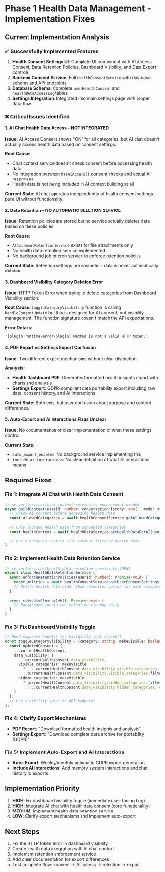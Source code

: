 # Phase 1 Health Data Management - Implementation Fixes

## Current Implementation Analysis

### ✅ Successfully Implemented Features
1. **Health Consent Settings UI**: Complete UI component with AI Access Consent, Data Retention Policies, Dashboard Visibility, and Data Export controls
2. **Backend Consent Service**: Full `HealthConsentService` with database schema and API endpoints
3. **Database Schema**: Complete `userHealthConsent` and `healthDataAccessLog` tables
4. **Settings Integration**: Integrated into main settings page with proper data flow

### ❌ Critical Issues Identified

#### 1. AI Chat Health Data Access - NOT INTEGRATED
**Issue**: AI Access Consent shows "ON" for all categories, but AI chat doesn't actually access health data based on consent settings.

**Root Cause**: 
- Chat context service doesn't check consent before accessing health data
- No integration between `hasAiAccess()` consent checks and actual AI responses
- Health data is not being included in AI context building at all

**Current State**: AI chat operates independently of health consent settings - pure UI without functionality.

#### 2. Data Retention - NO AUTOMATIC DELETION SERVICE
**Issue**: Retention policies are stored but no service actually deletes data based on these policies.

**Root Cause**:
- `AttachmentRetentionService` exists for file attachments only
- No health data retention service implemented
- No background job or cron service to enforce retention policies

**Current State**: Retention settings are cosmetic - data is never automatically deleted.

#### 3. Dashboard Visibility Category Deletion Error
**Issue**: HTTP Token Error when trying to delete categories from Dashboard Visibility section.

**Root Cause**: `toggleCategoryVisibility` function is calling `handleConsentUpdate` but this is designed for AI consent, not visibility management. The function signature doesn't match the API expectations.

**Error Details**: 
```
'[plugin:runtime-error-plugin] Method is not a valid HTTP token.'
```

#### 4. PDF Report vs Settings Export Confusion
**Issue**: Two different export mechanisms without clear distinction.

**Analysis**:
- **Health Dashboard PDF**: Generates formatted health insights report with charts and analysis
- **Settings Export**: GDPR-compliant data portability export including raw data, consent history, and AI interactions

**Current State**: Both exist but user confusion about purpose and content differences.

#### 5. Auto-Export and AI Interactions Flags Unclear
**Issue**: No documentation or clear implementation of what these settings control.

**Current State**:
- `auto_export_enabled`: No background service implementing this
- `include_ai_interactions`: No clear definition of what AI interactions means

## Required Fixes

### Fix 1: Integrate AI Chat with Health Data Consent
```typescript
// server/services/chat-context-service.ts enhancement needed
async buildContext(userId: number, conversationHistory: any[], mode: string) {
  // Check AI consent before accessing health data
  const allowedCategories = await healthConsentService.getAllowedCategories(userId, 'ai_access');
  
  // Only include health data from consented categories
  const healthContext = await healthDataService.getHealthDataForAI(userId, allowedCategories);
  
  // Build enhanced context with consent-filtered health data
}
```

### Fix 2: Implement Health Data Retention Service
```typescript
// server/services/health-data-retention-service.ts (NEW)
export class HealthDataRetentionService {
  async enforceRetentionPolicies(userId: number): Promise<void> {
    const policies = await healthConsentService.getUserConsentSettings(userId);
    // Delete health data older than retention period for each category
  }
  
  async scheduleCleanupJob(): Promise<void> {
    // Background job to run retention cleanup daily
  }
}
```

### Fix 3: Fix Dashboard Visibility Toggle
```typescript
// Need separate handler for visibility (not consent)
const toggleCategoryVisibility = (category: string, makeVisible: boolean) => {
  const updatedConsent = {
    ...currentHealthConsent,
    data_visibility: {
      ...currentHealthConsent.data_visibility,
      visible_categories: makeVisible 
        ? [...currentHealthConsent.data_visibility.visible_categories, category]
        : currentHealthConsent.data_visibility.visible_categories.filter(c => c !== category),
      hidden_categories: makeVisible
        ? currentHealthConsent.data_visibility.hidden_categories.filter(c => c !== category)
        : [...currentHealthConsent.data_visibility.hidden_categories, category]
    }
  };
  // Use visibility-specific API endpoint
};
```

### Fix 4: Clarify Export Mechanisms
- **PDF Report**: "Download formatted health insights and analysis"
- **Settings Export**: "Download complete data archive for portability (GDPR)"

### Fix 5: Implement Auto-Export and AI Interactions
- **Auto-Export**: Weekly/monthly automatic GDPR export generation
- **Include AI Interactions**: Add memory system interactions and chat history to exports

## Implementation Priority

1. **HIGH**: Fix dashboard visibility toggle (immediate user-facing bug)
2. **HIGH**: Integrate AI chat with health data consent (core functionality)
3. **MEDIUM**: Implement health data retention service
4. **LOW**: Clarify export mechanisms and implement auto-export

## Next Steps

1. Fix the HTTP token error in dashboard visibility
2. Create health data integration with AI chat context
3. Implement retention enforcement service
4. Add clear documentation for export differences
5. Test complete flow: consent → AI access → retention → export